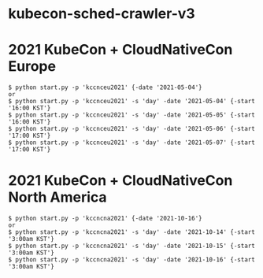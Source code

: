 # kubecon-sched-crawler-v3

# 2021 KubeCon + CloudNativeCon Europe
```
$ python start.py -p 'kccnceu2021' {-date '2021-05-04'}
or
$ python start.py -p 'kccnceu2021' -s 'day' -date '2021-05-04' {-start '16:00 KST'}
$ python start.py -p 'kccnceu2021' -s 'day' -date '2021-05-05' {-start '16:00 KST'}
$ python start.py -p 'kccnceu2021' -s 'day' -date '2021-05-06' {-start '17:00 KST'}
$ python start.py -p 'kccnceu2021' -s 'day' -date '2021-05-07' {-start '17:00 KST'}
```

# 2021 KubeCon + CloudNativeCon North America
```
$ python start.py -p 'kccncna2021' {-date '2021-10-16'}
or
$ python start.py -p 'kccncna2021' -s 'day' -date '2021-10-14' {-start '3:00am KST'}
$ python start.py -p 'kccncna2021' -s 'day' -date '2021-10-15' {-start '3:00am KST'}
$ python start.py -p 'kccncna2021' -s 'day' -date '2021-10-16' {-start '3:00am KST'}
```
